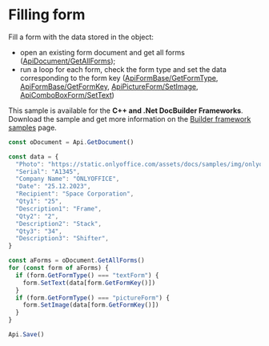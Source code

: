 # Filling form

Fill a form with the data stored in the object:

- open an existing form document and get all forms ([ApiDocument/GetAllForms](../../../docs/office-api/usage-api/text-document-api/ApiDocument/Methods/GetAllForms.md));
- run a loop for each form, check the form type and set the data corresponding to the form key ([ApiFormBase/GetFormType](../../../docs/office-api/usage-api/text-document-api/ApiFormBase/Methods/GetFormType.md),  [ApiFormBase/GetFormKey](../../../docs/office-api/usage-api/text-document-api/ApiFormBase/Methods/GetFormKey.md), [ApiPictureForm/SetImage](../../../docs/office-api/usage-api/text-document-api/ApiPictureForm/Methods/SetImage.md), [ApiComboBoxForm/SetText](../../../docs/office-api/usage-api/text-document-api/ApiComboBoxForm/Methods/SetText.md))

This sample is available for the **C++ and .Net DocBuilder Frameworks**.
Download the sample and get more information on the [Builder framework samples](../../builder-framework-samples/builder-framework-samples.md) page.

```ts document-builder={"document": {"url": "https://static.onlyoffice.com/assets/docs/samples/purchase_order.pdf"}, "documentType": "pdf", "editorConfig": {"customization": {"zoom": 60}}}
const oDocument = Api.GetDocument()

const data = {
  "Photo": "https://static.onlyoffice.com/assets/docs/samples/img/onlyoffice_logo.png",
  "Serial": "A1345",
  "Company Name": "ONLYOFFICE",
  "Date": "25.12.2023",
  "Recipient": "Space Corporation",
  "Qty1": "25",
  "Description1": "Frame",
  "Qty2": "2",
  "Description2": "Stack",
  "Qty3": "34",
  "Description3": "Shifter",
}

const aForms = oDocument.GetAllForms()
for (const form of aForms) {
  if (form.GetFormType() === "textForm") {
    form.SetText(data[form.GetFormKey()])
  }
  if (form.GetFormType() === "pictureForm") {
    form.SetImage(data[form.GetFormKey()])
  }
}

Api.Save()
```
